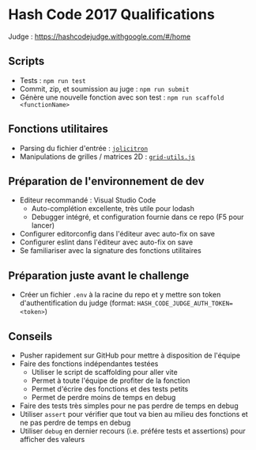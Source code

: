 # Hash Code 2017 Qualifications

Judge : https://hashcodejudge.withgoogle.com/#/home

## Scripts

- Tests : `npm run test`
- Commit, zip, et soumission au juge : `npm run submit`
- Génère une nouvelle fonction avec son test : `npm run scaffold <functionName>`

## Fonctions utilitaires

- Parsing du fichier d'entrée : [`jolicitron`](https://www.npmjs.com/package/jolicitron)
- Manipulations de grilles / matrices 2D : [`grid-utils.js`](https://github.com/hgwood/hash-code-2017-qualifications/blob/master/grid-utils.js)

## Préparation de l'environnement de dev

- Editeur recommandé : Visual Studio Code
  - Auto-complétion excellente, très utile pour lodash
  - Debugger intégré, et configuration fournie dans ce repo (F5 pour lancer)
- Configurer editorconfig dans l'éditeur avec auto-fix on save
- Configurer eslint dans l'éditeur avec auto-fix on save
- Se familiariser avec la signature des fonctions utilitaires

## Préparation juste avant le challenge

- Créer un fichier `.env` à la racine du repo et y mettre son token d'authentification du judge (format: `HASH_CODE_JUDGE_AUTH_TOKEN=<token>`)

## Conseils

- Pusher rapidement sur GitHub pour mettre à disposition de l'équipe
- Faire des fonctions indépendantes testées
  - Utiliser le script de scaffolding pour aller vite
  - Permet à toute l'équipe de profiter de la fonction
  - Permet d'écrire des fonctions et des tests petits
  - Permet de perdre moins de temps en debug
- Faire des tests très simples pour ne pas perdre de temps en debug
- Utiliser `assert` pour vérifier que tout va bien au milieu des fonctions et ne pas perdre de temps en debug
- Utiliser `debug` en dernier recours (i.e. préfére tests et assertions) pour afficher des valeurs
